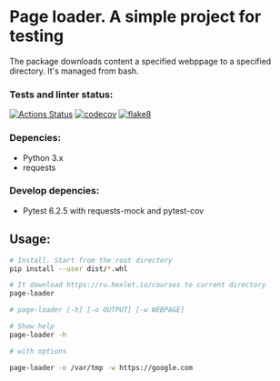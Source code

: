 # Page loader. A simple project for testing

The package downloads content a specified webppage to a specified directory. It's managed from bash.

### Tests and linter status:
[![Actions Status](https://github.com/konstter/python-testing-project-lvl1/workflows/hexlet-check/badge.svg)](https://github.com/konstter/python-testing-project-lvl1/actions)
[![codecov](https://codecov.io/gh/konstter/python-testing-project-lvl1/branch/main/graph/badge.svg?token=0MKQGZTTJB)](https://codecov.io/gh/konstter/python-testing-project-lvl1)
[![flake8](https://github.com/konstter/python-testing-project-lvl1/actions/workflows/lint.yml/badge.svg)](https://github.com/konstter/python-testing-project-lvl1/actions/workflows/lint.yml)

### Depencies:
- Python 3.x
- requests

### Develop depencies:
- Pytest 6.2.5 with requests-mock and pytest-cov

## Usage:

```bash
# Install. Start from the root directory
pip install --user dist/*.whl

# It download https://ru.hexlet.io/courses to current directory
page-loader

# page-loader [-h] [-o OUTPUT] [-w WEBPAGE]

# Show help
page-loader -h

# with options

page-loader -o /var/tmp -w https://google.com

```
